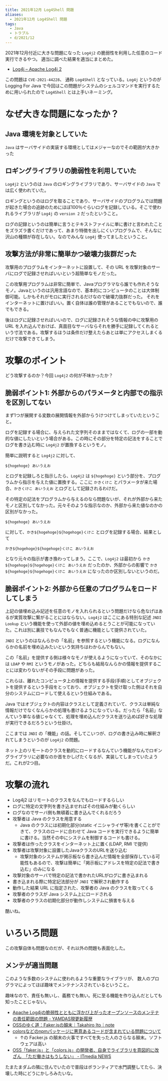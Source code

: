 ```yaml
---
title: 2021年12月 Log4Shell 問題
aliases:
  - 2021年12月 Log4Shell 問題
tags:
  - Java
  - トラブル
  - d/2021/12
---
```


2021年12月付近に大きな問題になった `Log4j2` の脆弱性を利用した任意のコード実行できるやつ。
適当に調べた結果を適当にまとめた。

- [Log4j – Apache Log4j 2](https://logging.apache.org/log4j/2.x/)


この問題は `CVE-2021-44228`、 通称 `Log4Shell` となっている。`Log4j` というのが Logging For Java で今回はこの問題がシステムのシェルコマンドを実行するために用いられたので `Log4Shell` とは上手いネーミング。



なぜ大きな問題になったか？
================================================================================

Java 環境を対象としていた
--------------------------------------------------------------------------------
`Java` はサーバサイドの実装する環境としてはメジャーなのでその範囲が大きかった

ロギングライブラリの脆弱性を利用していた
--------------------------------------------------------------------------------
`Log4j2` というのは `Java` のロギングライブラリであり、サーバサイドの `Java` では広く使われていた。

ロギングというのはログを取ることであり、サーバサイドのプログラムでは問題が起きた場合の追跡のためにほぼ100％ぐらいログを記録している。そこで使われるライブラリが `Log4j` の `version 2` だったということ。

ログの記録というのは簡単に言うとテキストファイルに単に書けと言われたことをズラズラ書くだけであって、あまり特徴を出しにくいプログラムで、そんなに沢山の種類が存在しない。なのでみんな `Log4j` 使ってましたということ。

攻撃方法が非常に簡単かつ破壊力抜群だった
--------------------------------------------------------------------------------
攻撃用のプログラムをインターネットに設置して、その URL を攻撃対象のサーバにログで記録させればいいという超簡単なモノだった。

この攻撃用プログラムは非常に簡単で、Javaプログラマなら誰でも作れそうなモノ。Javaというのは汎用言語なので、基本的にコンピュータのことは大体制御可能。しかもそれがモロに実行されるだけなので破壊力抜群だった。
それをインターネットに置けばいい。置く自体は誰の管理があることでもないので、誰でもできる。

後はログに記録させればいいので、ログに記録されそうな情報の中に攻撃用の URL を入れ込んでおけば、真面目なサーバならそれを勝手に記録してくれるという寸法である。攻撃するほうは条件だけ整えたらあとは単にアクセスしまくるだけで攻撃できてしまう。



攻撃のポイント
================================================================================
どう攻撃するのか？今回 `Log4j2` の何が不味かったか？


脆弱ポイント1: 外部からのパラメータと内部での指示を区別してない
--------------------------------------------------------------------------------
まず1つが展開する変数の展開情報を外部からうけつけてしまっていたということ。

ログを記録する場合に、与えられた文字列そのままではなくて、ログの一部を動的な値にしたいという場合がある。この時にその部分を特定の記法をすることでログを書き込む時に `Log4j2` が置換するというモノ。

簡単に説明すると `Log4j2` に対して、

```
${hogehoge} あいうえお
```

とログを記録しろと指示したら、`Log4j2` は `${hogehoge}` という部分を、プログラムから指示を与えた値に置換する。ここに `かきくけこ` とパラメータが来た場合、`かきくけこ あいうえお` とログとして記録されるわけだ。

その特定の記法をプログラムから与えるのなら問題ないが、それが外部から来たモノと区別してなかった。元々そのような指示なのか、外部から来た値なのかの区別がなかった。

```
${hogehoge} あいうえお
```

に対して、`かき${hogehoge}${hogehoge}くけこ` とログを記録する場合、結果として

```
かき${hogehoge}${hogehoge}くけこ あいうえお
```

となり元々の指示が書き換わってしまう。ここで、`Log4j2` は最初から `かき${hogehoge}${hogehoge}くけこ あいうえお` だったのか、外部からの影響で `かき${hogehoge}${hogehoge}くけこ あいうえお` になったのか区別しないというのだ。




脆弱ポイント2: 外部から任意のプログラムをロードしてしまう
--------------------------------------------------------------------------------
上記の値埋め込み記述を任意のモノを入れられるという問題だけなら危なげはあるが実質攻撃に繋がることにはならない。`Log4j2` はここにある特別な記述 `JNDI Lookup` という機能を使って外部の値を埋め込めるとうことが可能になっていた。これは別に裏技でもなんでもなく普通に機能として提供されていた。

`JNDI` というのはなんらかの「名前」を参照するという機能になる。ログになんらかの名前を埋め込みたいという気持ちはわからんでもない。

この「名前」を提供する側は様々なモノが使えるようになっていて、そのなかには `LDAP` や `RMI` というモノがあった。どちらも結局なんらかの情報を提供することには変わりないがその手段に問題があった。

これらは、離れたコンピュータ上の情報を提供する手段(手順)としてオブジェクトを提供するという手段をとっており、オブジェクトを受け取った側はそれを自分のシステムにロードして使えるという仕組みである。

Java ではオブジェクトの内容はクラスとして定義されていて、クラスは単純な情報だけでなくなんらかの処理も書けるようになっている。だったら「名前」なんていう単なる値じゃなくて、処理を埋め込んだクラスを送り込めば好きな処理が実行できるだろうという仕掛け。

ここまでは `JNDI` の「機能」の話。そしてこいつが、ログの書き込み時に解釈されてしまうというのが `Log4j2` の問題。

ネット上のリモートのクラスを動的にロードするなんていう機能がなんでロギングライブラリに必要なのか首をかしげたくなるが、実装してしまっていたようだ。これが2つ目。


攻撃の流れ
================================================================================

- Log4j2 はリモートのクラスをなんでもロードするらしい
- ログに特定の文字列を書き込ませればその仕組みが動くらしい
- ログなのでサーバ側も無頓着に書き込んでくれるだろう
- 攻撃者は Java のクラスを用意する
  - Java のクラスには初期化部分(static イニシャライザ等)を書くことができて、クラスのロードに合わせて Java コードを実行できるように簡単に書ける。当然その中にシステムを制御するコードも書ける。
- 攻撃者は作ったクラスをインターネット上に置く(LDAP, RMI で提供)
- 攻撃者は攻撃対象に設置したJavaクラスのURLを送り込む
  - 攻撃対象のシステムが掲示板なら書き込んだ情報を全部保存している可能性もあるので、攻撃は簡単に「掲示板にアドレスを特定の記法で書き込む」のみになる
- 攻撃対象のサーバで特定の記法で書かれたURLがログに書き込まれる
- 書き込まれる際に特定記法部分が `JNDI` で解釈され動作する
- 動作した結果 URL に指定された、攻撃者の Java のクラスを取ってくる
- 攻撃者のクラスが Java システム上にロードされる
- 攻撃者のクラスの初期化部分が動作しシステムに損害を与える

酷いね。




いろいろ問題
================================================================================
この攻撃自体も問題なのだが、それ以外の問題も表面化した。


メンテが適当問題
--------------------------------------------------------------------------------
このような多数のシステムに使われるような重要なライブラリが、
数人のプログラマによってほぼ趣味でメンテナンスされているということ。

趣味なので、責任も無いし、義務でも無い。死に至る機能を作り込んだとしても知ったことじゃない。

- [Apache Log4jの脆弱性とともに浮かび上がったオープンソースのメンテナの責任範囲の問題 \- YAMDAS現更新履歴](https://yamdas.hatenablog.com/entry/20211222/apache-log4j)
- [OSSのゆく道：Faker\.jsの顛末｜Takahiro Ito｜note](https://note.com/takahiroyte/n/nd6cceae3af04)
- [colorsなどのnpmパッケージに悪意あるコードが含まれている問題について](https://zenn.dev/azu/articles/d56615b2e11ad1)
  - ↑の Facker.js の顛末の火事ですべてを失った人のさらなる顛末。ソフトウェアは高い
- [OSS「faker\.js」と「colors\.js」の開発者、自身でライブラリを意図的に改ざん　「ただ働きはもうしない」 \- ITmedia NEWS](https://www.itmedia.co.jp/news/articles/2201/11/news160.html)

たまたまダムの隣に住んでいたので普段はボランティアで水門調整してたら、決壊した時にどうにかしろみたいな。

